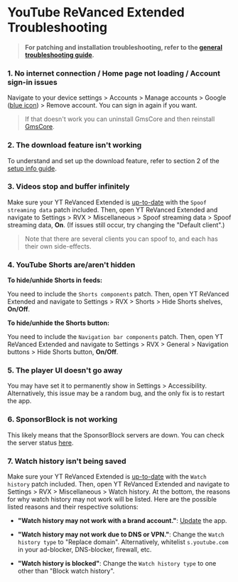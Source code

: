 # **YouTube ReVanced Extended Troubleshooting**


> **For patching and installation troubleshooting, refer to the [general troubleshooting guide](https://github.com/ReVanced-Extended-Community/Community-Guides/blob/main/community-wiki/general-troubleshooting.md).**


### **1. No internet connection / Home page not loading / Account sign-in issues**

Navigate to your device settings > Accounts > Manage accounts > Google ([blue icon](https://imgur.com/a/LXoLCV1)) > Remove account. You can sign in again if you want.

> If that doesn't work you can uninstall GmsCore and then reinstall [GmsCore](https://github.com/ReVanced/GmsCore/releases/latest).




### **2. The download feature isn't working**

To understand and set up the download feature, refer to section 2 of the [setup info guide](https://github.com/ReVanced-Extended-Community/Community-Guides/blob/main/community-wiki/patching%20%26%20setup%20info.md#2-general-info-for-patching-and-feature-setup).




### **3. Videos stop and buffer infinitely**

Make sure your YT ReVanced Extended is [up-to-date](https://github.com/ReVanced-Extended-Community/Community-Guides/blob/main/community-wiki/patching%20%26%20setup%20info.md#1-info-for-updating-revanced-extended) with the `Spoof streaming data` patch included. Then, open YT ReVanced Extended and navigate to Settings > RVX > Miscellaneous > Spoof streaming data > Spoof streaming data, **On**. (If issues still occur, try changing the "Default client".)

> Note that there are several clients you can spoof to, and each has their own side-effects.



### **4. YouTube Shorts are/aren't hidden**

**To hide/unhide Shorts in feeds:**

You need to include the `Shorts components` patch. Then, open YT ReVanced Extended and navigate to Settings > RVX > Shorts > Hide Shorts shelves, **On/Off**.

**To hide/unhide the Shorts button:**

You need to include the `Navigation bar components` patch. Then, open YT ReVanced Extended and navigate to Settings > RVX > General > Navigation buttons > Hide Shorts button, **On/Off**.




### **5. The player UI doesn't go away**

You may have set it to permanently show in Settings > Accessibility. Alternatively, this issue may be a random bug, and the only fix is to restart the app.




### **6. SponsorBlock is not working**

This likely means that the SponsorBlock servers are down. You can check the server status [here](https://status.sponsor.ajay.app/).




### **7. Watch history isn't being saved**

Make sure your YT ReVanced Extended is [up-to-date](https://github.com/ReVanced-Extended-Community/Community-Guides/blob/main/community-wiki/patching%20%26%20setup%20info.md#1-info-for-updating-revanced-extended) with the `Watch history` patch included. Then, open YT ReVanced Extended and navigate to Settings > RVX > Miscellaneous > Watch history. At the bottom, the reasons for why watch history may not work will be listed. Here are the possible listed reasons and their respective solutions:

- **"Watch history may not work with a brand account."**: [Update](https://github.com/ReVanced-Extended-Community/Community-Guides/blob/main/community-wiki/patching%20%26%20setup%20info.md#1-info-for-updating-revanced-extended) the app.

- **"Watch history may not work due to DNS or VPN."**: Change the `Watch history type` to "Replace domain". Alternatively, whitelist `s.youtube.com` in your ad-blocker, DNS-blocker, firewall, etc. 

- **"Watch history is blocked"**: Change the `Watch history type` to one other than "Block watch history".
